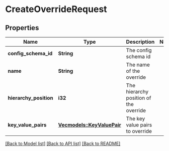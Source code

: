 # CreateOverrideRequest

## Properties

Name | Type | Description | Notes
------------ | ------------- | ------------- | -------------
**config_schema_id** | **String** | The config schema id | 
**name** | **String** | The name of the override | 
**hierarchy_position** | **i32** | The hierarchy position of the override | 
**key_value_pairs** | [**Vec<models::KeyValuePair>**](KeyValuePair.md) | The key value pairs to override | 

[[Back to Model list]](../README.md#documentation-for-models) [[Back to API list]](../README.md#documentation-for-api-endpoints) [[Back to README]](../README.md)


